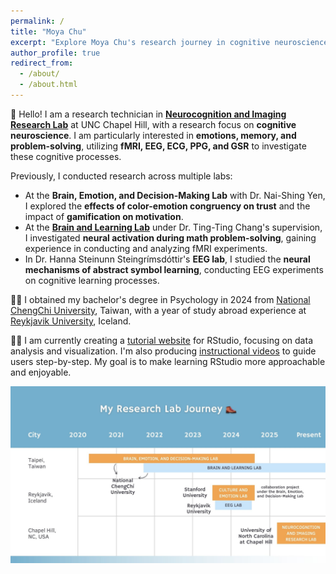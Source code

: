 ```yaml
---
permalink: /
title: "Moya Chu"
excerpt: "Explore Moya Chu's research journey in cognitive neuroscience, using fMRI, EEG, and physiological data to study emotions, memory, problem-solving, depression, anxiety, and many more."
author_profile: true
redirect_from: 
  - /about/
  - /about.html
---
```


🧠 Hello! I am a research technician in [**Neurocognition and Imaging Research Lab**](https://nirl.web.unc.edu/) at UNC Chapel Hill, with a research focus on **cognitive neuroscience**. I am particularly interested in **emotions, memory, and problem-solving**, utilizing **fMRI, EEG, ECG, PPG, and GSR** to investigate these cognitive processes. 

Previously, I conducted research across multiple labs:
- At the **Brain, Emotion, and Decision-Making Lab** with Dr. Nai-Shing Yen, I explored the **effects of color-emotion congruency on trust** and the impact of **gamification on motivation**.
- At the [**Brain and Learning Lab**](https://bnlnccu.wixsite.com/bnlnccu/home) under Dr. Ting-Ting Chang's supervision, I investigated **neural activation during math problem-solving**, gaining experience in conducting and analyzing fMRI experiments.
- In Dr. Hanna Steinunn Steingrímsdóttir's **EEG lab**, I studied the **neural mechanisms of abstract symbol learning**, conducting EEG experiments on cognitive learning processes. 

👩‍🎓 I obtained my bachelor's degree in Psychology in 2024 from [National ChengChi University](https://www.nccu.edu.tw/index.php?Lang=en), Taiwan, with a year of study abroad experience at [Reykjavik University](https://en.ru.is/), Iceland. 

🧝‍♀️ I am currently creating a [tutorial website](https://cocoyamo.github.io/R_tutorials/) for RStudio, focusing on data analysis and visualization. I'm also producing [instructional videos](https://www.youtube.com/playlist?list=PLrnPgbLdSy7czQs7mrJNR9XQxH75OjvcU) to guide users step-by-step. My goal is to make learning RStudio more approachable and enjoyable.

<img align="bottom" src='/images/my research lab journey.jpg' alt="Moya Chu Research Lab Journey">
